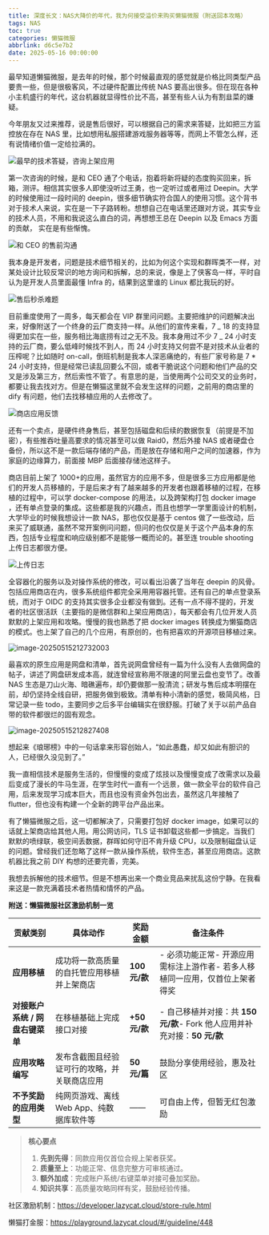 ```yaml
---
title: 深度长文：NAS大降价的年代，我为何接受溢价来购买懒猫微服（附送回本攻略）
tags: NAS
toc: true
categories: 懒猫微服
abbrlink: d6c5e7b2
date: 2025-05-16 00:00:00
---
```


最早知道懒猫微服，是去年的时候，那个时候最直观的感觉就是价格比同类型产品要贵一些，但是很极客风，不过硬件配置比传统 NAS 要高出很多。但在现在各种小主机盛行的年代，这台机器就显得性价比不高，甚至有些人认为有割韭菜的嫌疑。

今年朋友又过来推荐，说是售后很好，可以根据自己的需求来答疑，比如把三方监控放在存在 NAS 里，比如想用私服搭建游戏服务器等等，而网上不管怎么样，还有说情绪价值一定给拉满的。

![最早的技术答疑，咨询上架应用](https://raw.githubusercontent.com/cloudsmithy/picgo-imh/master/image-20250515205050488.png)

第一次咨询的时候，是和 CEO 通了个电话，抱着将新将疑的态度购买回来，拆箱，测评。相信其实很多人即使没听过王勇，也一定听过或者用过 Deepin。大学的时候使用过一段时间的 deepin，很多细节确实符合国人的使用习惯。这个背书对于技术人来说，实在是一下子路转粉。想想自己在电话里还跟对方说，其实专业的技术人员，不用和我说这么直白的词，再想想王总在 Deepin 以及 Emacs 方面的贡献， 实在是有些惭愧。

<!-- more -->

![和 CEO 的售前沟通](https://raw.githubusercontent.com/cloudsmithy/picgo-imh/master/image-20250515212527871.png)

我本身是开发者，问题是技术细节相关的，比如为何这个实现和群晖类不一样，对某处设计比较反常识的地方询问和拆解，总的来说，像是上了侠客岛一样，平时自认为是开发人员里面最懂 Infra 的，结果到这里谁的 Linux 都比我玩的好。

![售后秒杀难题](https://raw.githubusercontent.com/cloudsmithy/picgo-imh/master/image-20250515201725726.png)

目前重度使用了一周多，每天都会在 VIP 群里问问题。主要把维护的问题解决出来，好像附送了一个终身的云厂商支持一样。从他们的宣传来看，7 _ 18 的支持显得更加实在一些，服务相比海底捞有过之无不及。我本身用过不少 7 _ 24 小时支持的云厂商，要么低峰时候找不到人，而 24 小时支持又何尝不是对技术从业者的压榨呢？比如随时 on-call，倒班机制是我本人深恶痛绝的，有些厂家号称是 7 \* 24 小时支持，但是经常已读乱回要么不回，或者干脆说这个问题和他们产品的交叉是涉及第三方，然后索性不管了。有意思的是，当使用两个公司交叉的业务时，都要让我去找对方。但是在懒猫这里就不会发生这样的问题，之前用的商店里的 dify 有问题，他们去找移植应用的人去修改了。

![商店应用反馈](https://raw.githubusercontent.com/cloudsmithy/picgo-imh/master/image-20250515201839290.png)

还有一个卖点，是硬件终身售后，甚至包括磁盘和后续的数据恢复（前提是不加密），有些推吞吐量高要求的情况甚至可以做 Raid0，然后外接 NAS 或者硬盘仓备份，所以这不是一款后端存储的产品，而是放在存储和用户之间的加速器，作为家庭的边缘算力，前面接 MBP 后面接存储池这样子。

商店目前上架了 1000+的应用，虽然官方的应用不多，但是很多三方应用都是他们的开发人员移植的，于是后来才有了越来越多的开发者也跟着移植的过程，在移植的过程中，可以学 docker-compose 的用法，以及跨架构打包 docker image ，还有单点登录的集成。这些都是我的兴趣点，而且也想学一学里面设计的机制，大学毕业的时候我想设计一款 NAS，那也仅仅是基于 centos 做了一些改动，后来买了威联通，虽然不常开案例问问题，但问的也仅仅是关于这个产品本身的东西，包括专业程度和响应级别都不是能够一概而论的。甚至连 trouble shooting 上传日志都很方便。

![上传日志](https://raw.githubusercontent.com/cloudsmithy/picgo-imh/master/image-20250515201517917.png)

全容器化的服务以及对操作系统的修改，可以看出沿袭了当年在 deepin 的风骨。包括应用商店在内，很多系统组件都完全采用用容器托管。还有自己的单点登录系统，而对于 OIDC 的支持其实很多企业都没有做到。还有一点不得不提的，开发者的社区很活跃（主要指的是微信群和上架应用商店），每天都会有几位开发人员默默的上架应用和攻略。慢慢的我也熟悉了把 docker images 转换成为懒猫商店的模式。也上架了自己的几个应用，有原创的，也有把喜欢的开源项目移植过来。

![image-20250515212732003](https://raw.githubusercontent.com/cloudsmithy/picgo-imh/master/image-20250515212732003.png)

最喜欢的原生应用是网盘和清单，首先说网盘曾经有一篇为什么没有人去做网盘的帖子，讲述了网盘研发成本高，就连曾经宣称用不限速的阿里云盘也变节了。改善 NAS 生态是刀山火海、暗礁遍布，却仍要做那一股清流；研发与售后成本明摆在前，却仍坚持全线自研，把服务做到极致。清单有种小清新的感觉，极简风格，日常记录一些 todo，主要同步之后多平台编辑实在很舒服。打破了关于以前产品自带的软件都很烂的固有观念。

![image-20250515212827408](https://raw.githubusercontent.com/cloudsmithy/picgo-imh/master/image-20250515212827408.png)

想起来《琅琊榜》中的一句话拿来形容创始人，“如此愚蠢，却又如此有胆识的人，已经很久没见到了。”

我一直相信技术是服务生活的，但慢慢的变成了炫技以及慢慢变成了改需求以及最后变成了漫长的牛马生涯，在学生时代一直有一个远景，做一款全平台的软件自己用，后来发现学习成本巨大，而且也没有资金外包出去，虽然这几年接触了 flutter，但也没有构建一个全新的跨平台产品出来。

有了懒猫微服之后，这一切都解决了，只需要打包好 docker image，如果可以的话就上架商店给其他人用。用公网访问，TLS 证书卸载这些都一步搞定。当我们默默的喷绿联，极空间丢数据，群晖如何守旧不肯升级 CPU，以及限制磁盘认证的问题。曾经我们还忽略了这样一款从操作系统，软件生态，甚至应用商店。这款机器比我之前 DIY 构想的还要完善，完美。

我想去拆解他的技术细节。但是不想再出来一个商业竞品来扰乱这份宁静。在我看来这是一款充满着技术者热情和情怀的产品。

**附送：懒猫微服社区激励机制一览**

| 贡献类别                        | 具体动作                                     | 奖励金额      | 备注条件                                                                     |
| ------------------------------- | -------------------------------------------- | ------------- | ---------------------------------------------------------------------------- |
| **应用移植**                    | 成功将一款高质量的自托管应用移植并上架商店   | **100 元/款** | - 必须功能正常- 开源应用需标注上游作者- 若多人移植同一应用，仅首位上架者得奖 |
| **对接账户系统 / 网盘右键菜单** | 在移植基础上完成接口对接                     | **+50 元/款** | - 自己移植并对接：共 **150 元/款**- Fork 他人应用并补充对接：**50 元/款**    |
| **应用攻略编写**                | 发布含截图且经验证可行的攻略，并关联商店应用 | **50 元/篇**  | 鼓励分享使用经验，惠及社区                                                   |
| **不予奖励的应用类型**          | 纯网页游戏、离线 Web App、纯数据库软件等     | ——            | 可自由上传，但暂无红包激励                                                   |

> **核心要点**
>
> 1. **先到先得**：同款应用仅首位合规上架者获奖。
> 2. **质量至上**：功能正常、信息完整方可审核通过。
> 3. **额外加成**：完成账户系统/右键菜单对接可叠加奖励。
> 4. **知识共享**：高质量攻略同样有奖，鼓励经验传播。

社区激励机制：https://developer.lazycat.cloud/store-rule.html

懒猫打金服：https://playground.lazycat.cloud/#/guideline/448
